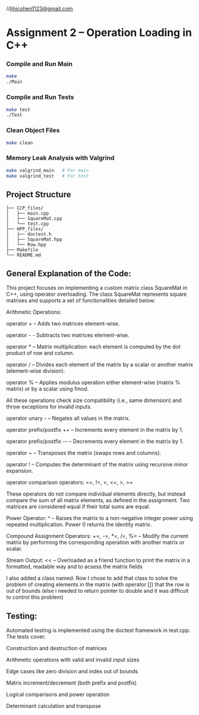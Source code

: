 //lihicohen1123@gmail.com

# Assignment 2 – Operation Loading in C++

###  Compile and Run Main
```bash
make
./Main
```

### Compile and Run Tests
```bash
make test
./Test
```

###  Clean Object Files
```bash
make clean
```

###  Memory Leak Analysis with Valgrind
```bash
make valgrind_main   # For main
make valgrind_test   # For test
```


## Project Structure

```
├── CCP_files/          
│   ├── main.cpp
│   ├── SquareMat.cpp
│   └── test.cpp
├── HPP_files/        
│   ├── doctest.h
│   ├── SquareMat.hpp
│   └── Row.hpp
├── Makefile       
└── README.md
```
##  General Explanation of the Code:

This project focuses on implementing a custom matrix class SquareMat in C++, using operator overloading. The class SquareMat represents square matrixes and supports a set of functionalities detailed below:

 Arithmetic Operations:

operator + – Adds two matrices element-wise.

operator - - Subtracts two matrices element-wise.

operator * – Matrix multiplication: each element is computed by the dot product of row and column.

operator / – Divides each element of the matrix by a scalar or another matrix (element-wise division).

operator % – Applies modulus operation either element-wise (matrix % matrix) or by a scalar using fmod.

All these operations check size compatibility (i.e., same dimension) and throw exceptions for invalid inputs.

operator unary - – Negates all values in the matrix.

operator prefix/postfix ++ – Increments every element in the matrix by 1.

operator prefix/postfix -- – Decrements every element in the matrix by 1.

operator ~ – Transposes the matrix (swaps rows and columns).

operator ! – Computes the determinant of the matrix using recursive minor expansion.

operator comparison operators:
==, !=, <, <=, >, >=

These operators do not compare individual elements directly, but instead compare the sum of all matrix elements, as defined in the assignment. Two matrices are considered equal if their total sums are equal.

Power Operator:
^ – Raises the matrix to a non-negative integer power using repeated multiplication. Power 0 returns the identity matrix.

Compound Assignment Operators:
+=, -=, *=, /=, %= – Modify the current matrix by performing the corresponding operation with another matrix or scalar.

Stream Output:
<< – Overloaded as a friend function to print the matrix in a formatted, readable way and to acsess the matrix fields

I also added a class named: Row
I chose to add that class to solve the problem of creating elements in the matrix (with operator []) that the row is out of bounds (else i needed to return pointer to double and it was difficult to control this problem)


## Testing: 

Automated testing is implemented using the doctest framework in test.cpp. The tests cover:

Construction and destruction of matrices

Arithmetic operations with valid and invalid input sizes

Edge cases like zero division and index out of bounds

Matrix increment/decrement (both prefix and postfix)

Logical comparisons and power operation

Determinant calculation and transpose

